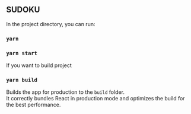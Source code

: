 
## SUDOKU

In the project directory, you can run:

### `yarn`
### `yarn start`

If you want to build project

### `yarn build`

Builds the app for production to the `build` folder.\
It correctly bundles React in production mode and optimizes the build for the best performance.
